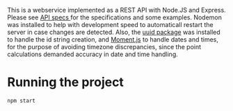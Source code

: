 This is a webservice implemented as a REST API with Node.JS and Express. Please see <a href="https://github.com/carinareyv/webservice-receipts-processor-challenge/blob/main/api.yml"> API specs </a> for the specifications and some examples.
Nodemon was installed to help with development speed to automaticall restart the server in case changes are detected.
Also, the <a href="https://www.npmjs.com/package/uuid">uuid package</a> was installed to handle the id string creation, and <a href="https://www.npmjs.com/package/moment">Moment.js</a> 
to handle dates and times, for the purpose of avoiding timezone discrepancies, since the point calculations demanded accuracy in date and time handling.

# Running the project

```
npm start
```
